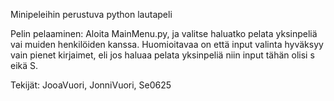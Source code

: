 Minipeleihin perustuva python lautapeli

Pelin pelaaminen: Aloita MainMenu.py, ja valitse haluatko pelata yksinpeliä vai muiden henkilöiden kanssa. 
Huomioitavaa on että input valinta hyväksyy vain pienet kirjaimet, eli jos haluaa pelata yksinpeliä niin input tähän olisi s eikä S.

Tekijät: JooaVuori, JonniVuori, Se0625
